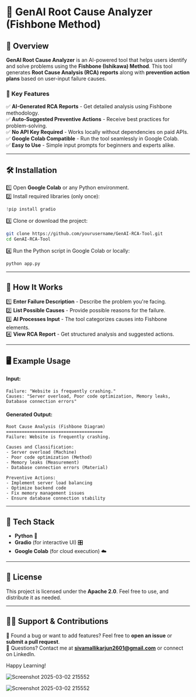 # 📌 GenAI Root Cause Analyzer (Fishbone Method)

## 🚀 Overview

**GenAI Root Cause Analyzer** is an AI-powered tool that helps users identify and solve problems using the **Fishbone (Ishikawa) Method**. This tool generates **Root Cause Analysis (RCA) reports** along with **prevention action plans** based on user-input failure causes.

### 🎯 Key Features

✅ **AI-Generated RCA Reports** - Get detailed analysis using Fishbone methodology.\
✅ **Auto-Suggested Preventive Actions** - Receive best practices for problem-solving.\
✅ **No API Key Required** - Works locally without dependencies on paid APIs.\
✅ **Google Colab Compatible** - Run the tool seamlessly in Google Colab.\
✅ **Easy to Use** - Simple input prompts for beginners and experts alike.

---

## 🛠️ Installation

1️⃣ Open **Google Colab** or any Python environment.\
2️⃣ Install required libraries (only once):

```python
!pip install gradio
```

3️⃣ Clone or download the project:

```sh
git clone https://github.com/yourusername/GenAI-RCA-Tool.git
cd GenAI-RCA-Tool
```

4️⃣ Run the Python script in Google Colab or locally:

```python
python app.py
```

---

## 🎯 How It Works

1️⃣ **Enter Failure Description** - Describe the problem you're facing.\
2️⃣ **List Possible Causes** - Provide possible reasons for the failure.\
3️⃣ **AI Processes Input** - The tool categorizes causes into Fishbone elements.\
4️⃣ **View RCA Report** - Get structured analysis and suggested actions.

---

## 🖥️ Example Usage

#### **Input:**

```
Failure: "Website is frequently crashing."
Causes: "Server overload, Poor code optimization, Memory leaks, Database connection errors"
```

#### **Generated Output:**

```
Root Cause Analysis (Fishbone Diagram)
=====================================
Failure: Website is frequently crashing.

Causes and Classification:
- Server overload (Machine)
- Poor code optimization (Method)
- Memory leaks (Measurement)
- Database connection errors (Material)

Preventive Actions:
- Implement server load balancing
- Optimize backend code
- Fix memory management issues
- Ensure database connection stability
```

---

## 🔧 Tech Stack

- **Python** 🐍
- **Gradio** (for interactive UI) 🎛️
- **Google Colab** (for cloud execution) ☁️

---

## 📜 License

This project is licensed under the **Apache 2.0**. Feel free to use, and distribute it as needed.

---

## 🙋‍♂️ Support & Contributions

🔹 Found a bug or want to add features? Feel free to **open an issue** or **submit a pull request**.\
🔹 Questions? Contact me at [**sivamallikarjun2601@gmail.com**](mailto\:sivamallikarjun2601@gmail.com) or connect on LinkedIn.

Happy Learning!

![Screenshot 2025-03-02 215552](https://github.com/user-attachments/assets/aa2ac75f-b598-41da-92cf-c1832a2958c2)

![Screenshot 2025-03-02 215552](https://github.com/user-attachments/assets/bed4ce7b-3da6-43fc-9454-30f7839b72dd)

